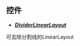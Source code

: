 控件
------

- ***[DividerLinearLayout][1]***

可去除分割线的LinearLayout

[1]: https://github.com/xzq0125/XzqLib/tree/master/dividerlinearlayout

